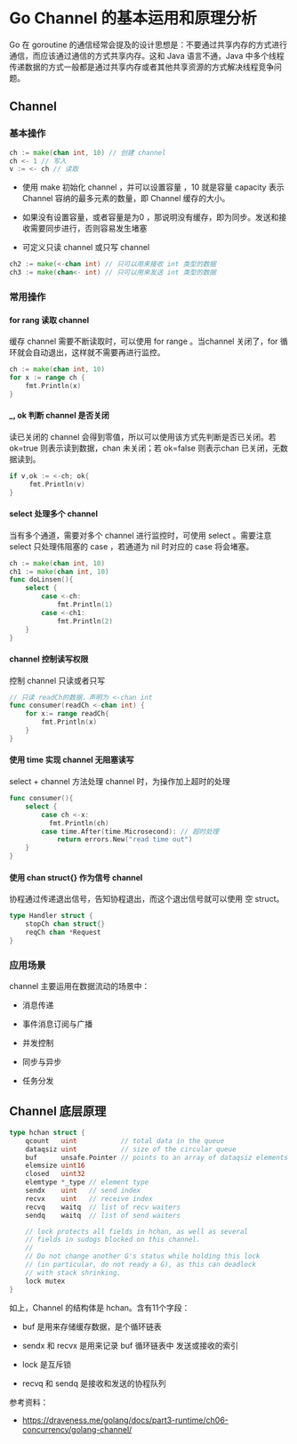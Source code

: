 # Go Channel 的基本运用和原理分析

Go 在 goroutine 的通信经常会提及的设计思想是：不要通过共享内存的方式进行通信，而应该通过通信的方式共享内存。这和 Java 语言不通，Java 中多个线程传递数据的方式一般都是通过共享内存或者其他共享资源的方式解决线程竞争问题。

## Channel

### 基本操作

```go
ch := make(chan int, 10) // 创建 channel
ch <- 1 // 写入
v := <- ch // 读取
```

- 使用 make 初始化 channel ，并可以设置容量 ，10 就是容量 capacity 表示 Channel 容纳的最多元素的数量，即 Channel 缓存的大小。

- 如果没有设置容量，或者容量是为0 ，那说明没有缓存，即为同步。发送和接收需要同步进行，否则容易发生堵塞

- 可定义只读 channel 或只写 channel

```go
ch2 := make(<-chan int) // 只可以用来接收 int 类型的数据
ch3 := make(chan<- int) // 只可以用来发送 int 类型的数据
```

### 常用操作

#### for rang 读取 channel

缓存 channel 需要不断读取时，可以使用 for range 。当channel 关闭了，for 循环就会自动退出，这样就不需要再进行监控。

```go
ch := make(chan int, 10)
for x := range ch {
    fmt.Println(x)
}
```

#### _, ok  判断 channel 是否关闭

读已关闭的 channel 会得到零值，所以可以使用该方式先判断是否已关闭。若 ok=true 则表示读到数据，chan 未关闭；若 ok=false 则表示chan 已关闭，无数据读到。

```go
if v,ok := <-ch; ok{
     fmt.Println(v)
}
```

#### select 处理多个 channel

当有多个通道，需要对多个 channel 进行监控时，可使用 select 。需要注意 select 只处理伟阻塞的 case ，若通道为 nil 时对应的 case 将会堵塞。

```go
ch := make(chan int, 10)
ch1 := make(chan int, 10)
func doLinsen(){
    select {
        case <-ch:
            fmt.Println(1)
        case <-ch1:
            fmt.Println(2)
    }
}
```

#### channel 控制读写权限

控制 channel 只读或者只写

```go
// 只读 readCh的数据，声明为 <-chan int
func consumer(readCh <-chan int) {
    for x:= range readCh{
        fmt.Println(x)
    }
}
```

#### 使用 time 实现 channel 无阻塞读写

select + channel 方法处理 channel 时，为操作加上超时的处理

```go
func consumer(){
    select {
        case ch <-x:
          fmt.Println(ch)
        case time.After(time.Microsecond): // 超时处理
            return errors.New("read time out")
    }
}
```

#### 使用 chan struct{} 作为信号 channel

协程通过传递退出信号，告知协程退出，而这个退出信号就可以使用 空 struct。

```go
type Handler struct {
    stopCh chan struct{}
    reqCh chan *Request
}
```

### 应用场景

channel 主要运用在数据流动的场景中：

- 消息传递

- 事件消息订阅与广播

- 并发控制

- 同步与异步

- 任务分发

## Channel 底层原理

```go
type hchan struct {
    qcount   uint           // total data in the queue
    dataqsiz uint           // size of the circular queue
    buf      unsafe.Pointer // points to an array of dataqsiz elements
    elemsize uint16
    closed   uint32
    elemtype *_type // element type
    sendx    uint   // send index
    recvx    uint   // receive index
    recvq    waitq  // list of recv waiters
    sendq    waitq  // list of send waiters

    // lock protects all fields in hchan, as well as several
    // fields in sudogs blocked on this channel.
    //
    // Do not change another G's status while holding this lock
    // (in particular, do not ready a G), as this can deadlock
    // with stack shrinking.
    lock mutex
}
```

如上，Channel 的结构体是 hchan。含有11个字段：

- buf 是用来存储缓存数据，是个循环链表

- sendx 和 recvx 是用来记录 buf 循环链表中 发送或接收的索引

- lock 是互斥锁

- recvq 和 sendq 是接收和发送的协程队列

参考资料：

- https://draveness.me/golang/docs/part3-runtime/ch06-concurrency/golang-channel/
